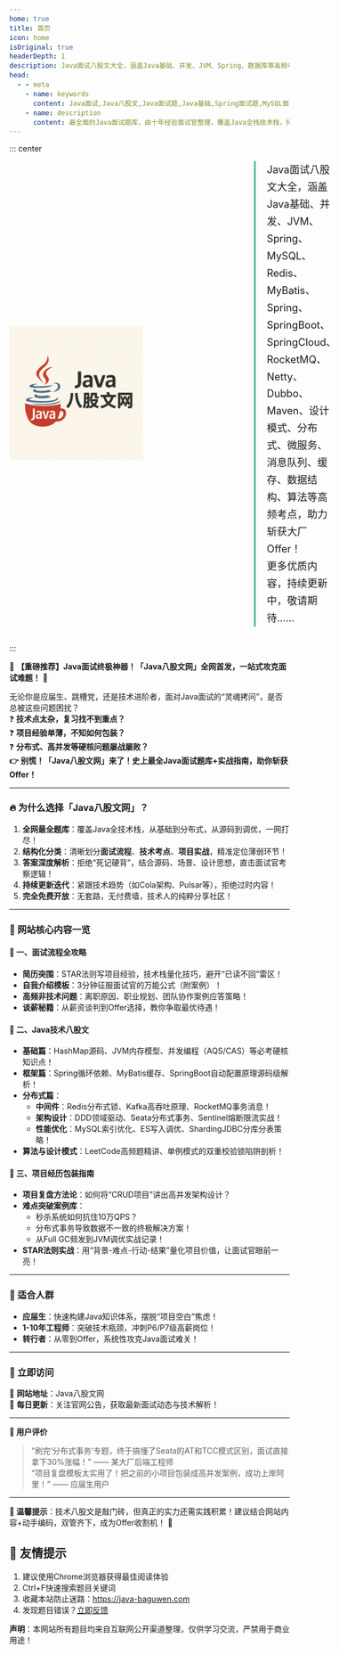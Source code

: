 ```yaml
---
home: true
title: 首页
icon: home
isOriginal: true
headerDepth: 1
description: Java面试八股文大全，涵盖Java基础、并发、JVM、Spring、数据库等高频考点，助力斩获大厂Offer！
head:
  - - meta
    - name: keywords
      content: Java面试,Java八股文,Java面试题,Java基础,Spring面试题,MySQL面试题,Redis面试题,JVM面试题
    - name: description
      content: 最全面的Java面试题库，由十年经验面试官整理，覆盖Java全栈技术栈，持续更新互联网大厂真题解析。
---
```


::: center
<div style="display: flex; align-items: center; gap: 40px; margin-bottom: 30px;">
  <!-- 图片左侧容器 -->
  <div style="flex: 0 0 400px;">
    <a>
      <img src="./img/javaLogo.png" width="60%" alt="Java八股文网">
    </a>
  </div>

  <!-- 文字右侧容器 -->
  <div style="flex: 1;">
    <p style="font-size: 1.3em; line-height: 1.7; margin: 0; padding-left: 20px; border-left: 3px solid #42b983;">
      Java面试八股文大全，涵盖Java基础、并发、JVM、Spring、MySQL、Redis、MyBatis、Spring、SpringBoot、SpringCloud、RocketMQ、Netty、Dubbo、Maven、设计模式、分布式、微服务、消息队列、缓存、数据结构、算法等高频考点，助力斩获大厂Offer！<br>更多优质内容，持续更新中，敬请期待…… 
    </p>
  </div>
</div>

:::

🌟 **【重磅推荐】Java面试终极神器！「Java八股文网」全网首发，一站式攻克面试难题！** 🌟

无论你是应届生、跳槽党，还是技术进阶者，面对Java面试的“灵魂拷问”，是否总被这些问题困扰？  
❓ **技术点太杂，复习找不到重点？**  
❓ **项目经验单薄，不知如何包装？**  
❓ **分布式、高并发等硬核问题屡战屡败？**  
**👉 别慌！「Java八股文网」来了！史上最全Java面试题库+实战指南，助你斩获Offer！**

---

### **🔥 为什么选择「Java八股文网」？**
1. **全网最全题库**：覆盖Java全技术栈，从基础到分布式，从源码到调优，一网打尽！
2. **结构化分类**：清晰划分**面试流程**、**技术考点**、**项目实战**，精准定位薄弱环节！
3. **答案深度解析**：拒绝“死记硬背”，结合源码、场景、设计思想，直击面试官考察逻辑！
4. **持续更新迭代**：紧跟技术趋势（如Cola架构、Pulsar等），拒绝过时内容！
5. **完全免费开放**：无套路，无付费墙，技术人的纯粹分享社区！

---

### **🚀 网站核心内容一览**

#### **📌 一、面试流程全攻略**
- **简历突围**：STAR法则写项目经验，技术栈量化技巧，避开“已读不回”雷区！
- **自我介绍模板**：3分钟征服面试官的万能公式（附案例）！
- **高频非技术问题**：离职原因、职业规划、团队协作案例应答策略！
- **谈薪秘籍**：从薪资谈判到Offer选择，教你争取最优待遇！

#### **📌 二、Java技术八股文**
- **基础篇**：HashMap源码、JVM内存模型、并发编程（AQS/CAS）等必考硬核知识点！
- **框架篇**：Spring循环依赖、MyBatis缓存、SpringBoot自动配置原理源码级解析！
- **分布式篇**：
  - **中间件**：Redis分布式锁、Kafka高吞吐原理、RocketMQ事务消息！
  - **架构设计**：DDD领域驱动、Seata分布式事务、Sentinel熔断限流实战！
  - **性能优化**：MySQL索引优化、ES写入调优、ShardingJDBC分库分表策略！
- **算法与设计模式**：LeetCode高频题精讲、单例模式的双重校验锁陷阱剖析！

#### **📌 三、项目经历包装指南**
- **项目复盘方法论**：如何将“CRUD项目”讲出高并发架构设计？
- **难点突破案例库**：
  - 秒杀系统如何抗住10万QPS？
  - 分布式事务导致数据不一致的终极解决方案！
  - 从Full GC频发到JVM调优实战记录！
- **STAR法则实战**：用“背景-难点-行动-结果”量化项目价值，让面试官眼前一亮！

---


### **🎯 适合人群**
- **应届生**：快速构建Java知识体系，摆脱“项目空白”焦虑！
- **1-10年工程师**：突破技术瓶颈，冲刺P6/P7级高薪岗位！
- **转行者**：从零到Offer，系统性攻克Java面试难关！

---

### **📢 立即访问**
🔗 **网站地址**：Java八股文网  
📅 **每日更新**：关注官网公告，获取最新面试动态与技术解析！

---

**💬 用户评价**
> “刷完‘分布式事务’专题，终于搞懂了Seata的AT和TCC模式区别，面试直接拿下30%涨幅！” —— 某大厂后端工程师  
> “项目复盘模板太实用了！把之前的小项目包装成高并发案例，成功上岸阿里！” —— 应届生用户

---

**📌 温馨提示**：技术八股文是敲门砖，但真正的实力还需实践积累！建议结合网站内容+动手编码，双管齐下，成为Offer收割机！ 🚀


## 📌 友情提示

1. 建议使用Chrome浏览器获得最佳阅读体验
2. Ctrl+F快速搜索题目关键词
3. 收藏本站防止迷路：<https://java-baguwen.com>
4. 发现题目错误？[立即反馈](mailto:contact@java-baguwen.com)

**声明**：本网站所有题目均来自互联网公开渠道整理，仅供学习交流，严禁用于商业用途！